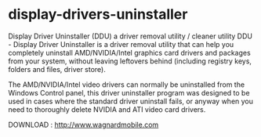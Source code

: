 # display-drivers-uninstaller
Display Driver Uninstaller (DDU) a driver removal utility / cleaner utility
DDU  - Display Driver Uninstaller is a driver removal utility that can help you completely uninstall AMD/NVIDIA/Intel graphics card drivers and packages from your system, without leaving leftovers behind (including registry keys, folders and files, driver store). 

The AMD/NVIDIA/Intel video drivers can normally be uninstalled from the Windows Control panel, this driver uninstaller program was designed to be used in cases where the standard driver uninstall fails, or anyway when you need to thoroughly delete NVIDIA and ATI video card drivers.

DOWNLOAD : http://www.wagnardmobile.com 
